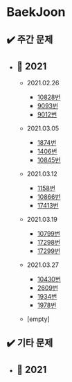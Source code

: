 # BaekJoon

## ✔️ 주간 문제

- ## 📅 2021
  - 2021.02.26
    - [10828번](https://github.com/CASPER-REPSAC/algorithm-stack/tree/main/baekjoon/10828)
    - [9093번](https://github.com/CASPER-REPSAC/algorithm-stack/tree/main/baekjoon/9093)
    - [9012번](https://github.com/CASPER-REPSAC/algorithm-stack/tree/main/baekjoon/9012)

  - 2021.03.05
    - [1874번](https://github.com/CASPER-REPSAC/algorithm-stack/tree/main/baekjoon/1874)
    - [1406번](https://github.com/CASPER-REPSAC/algorithm-stack/tree/main/baekjoon/1406)
    - [10845번](https://github.com/CASPER-REPSAC/algorithm-stack/tree/main/baekjoon/10845)
    
  - 2021.03.12
    - [1158번](https://github.com/CASPER-REPSAC/algorithm-stack/tree/main/baekjoon/1158)
    - [10866번](https://github.com/CASPER-REPSAC/algorithm-stack/tree/main/baekjoon/10866)
    - [17413번](https://github.com/CASPER-REPSAC/algorithm-stack/tree/main/baekjoon/17413)
    
  - 2021.03.19
    - [10799번](https://github.com/CASPER-REPSAC/algorithm-stack/tree/main/baekjoon/10799)
    - [17298번](https://github.com/CASPER-REPSAC/algorithm-stack/tree/main/baekjoon/17298)
    - [17299번](https://github.com/CASPER-REPSAC/algorithm-stack/tree/main/baekjoon/17299)
    
  - 2021.03.27
    - [10430번](https://github.com/CASPER-REPSAC/algorithm-stack/tree/main/baekjoon/10430)
    - [2609번](https://github.com/CASPER-REPSAC/algorithm-stack/tree/main/baekjoon/2609)
    - [1934번](https://github.com/CASPER-REPSAC/algorithm-stack/tree/main/baekjoon/1934)
    - [1978번](https://github.com/CASPER-REPSAC/algorithm-stack/tree/main/baekjoon/1978)
    
  - [empty]
    
    
    
    
## ✔️ 기타 문제

- ## 📅 2021